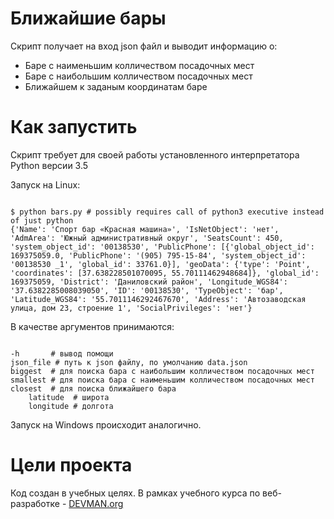 # Ближайшие бары

Скрипт получает на вход json файл и выводит информацию о:
- Баре с наименьшим колличеством посадочных мест
- Баре с наибольшим колличеством посадочных мест
- Ближайшем к заданым координатам баре

# Как запустить

Скрипт требует для своей работы установленного интерпретатора Python версии 3.5

Запуск на Linux:

```#!bash

$ python bars.py # possibly requires call of python3 executive instead of just python
{'Name': 'Спорт бар «Красная машина»', 'IsNetObject': 'нет', 'AdmArea': 'Южный административный округ', 'SeatsCount': 450, 'system_object_id': '00138530', 'PublicPhone': [{'global_object_id': 169375059.0, 'PublicPhone': '(905) 795-15-84', 'system_object_id': '00138530 _1', 'global_id': 33761.0}], 'geoData': {'type': 'Point', 'coordinates': [37.638228501070095, 55.70111462948684]}, 'global_id': 169375059, 'District': 'Даниловский район', 'Longitude_WGS84': '37.6382285008039050', 'ID': '00138530', 'TypeObject': 'бар', 'Latitude_WGS84': '55.7011146292467670', 'Address': 'Автозаводская улица, дом 23, строение 1', 'SocialPrivileges': 'нет'}
```
В качестве аргументов принимаются:
```#!bash

-h       # вывод помощи 
json_file # путь к json файлу, по умолчанию data.json
biggest  # для поиска бара с наибольшим колличеством посадочных мест
smallest # для поиска бара с наименьшим колличеством посадочных мест
closest  # для поиска ближайшего бара
    latitude  # широта
    longitude # долгота
```

Запуск на Windows происходит аналогично.

# Цели проекта

Код создан в учебных целях. В рамках учебного курса по веб-разработке - [DEVMAN.org](https://devman.org)
